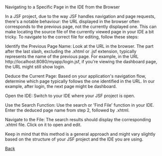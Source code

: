 
Navigating to a Specific Page in the IDE from the Browser

In a JSF project, due to the way JSF handles navigation and page requests, there's a notable behaviour: the URL displayed in the browser often corresponds to the previous page, not the currently displayed one. This can make locating the source file of the currently viewed page in your IDE a bit tricky. To navigate to the correct file for editing, follow these steps:

Identify the Previous Page Name: Look at the URL in the browser. The part after the last slash, excluding the .xhtml or .jsf extension, typically represents the name of the previous page. For example, in the URL http://localhost:8080/myapp/login.jsf, if you're viewing the dashboard page, the URL might still show login.

Deduce the Current Page: Based on your application's navigation flow, determine which page typically follows the one identified in the URL. In our example, after login, the next page might be dashboard.

Open the IDE: Switch to your IDE where your JSF project is open.

Use the Search Function: Use the search or 'Find File' function in your IDE. Enter the deduced page name from step 2, followed by .xhtml.

Navigate to the File: The search results should display the corresponding .xhtml file. Click on it to open and edit.

Keep in mind that this method is a general approach and might vary slightly based on the structure of your JSF project and the IDE you are using.

[Back](https://github.com/hmislk/hmis/wiki)
